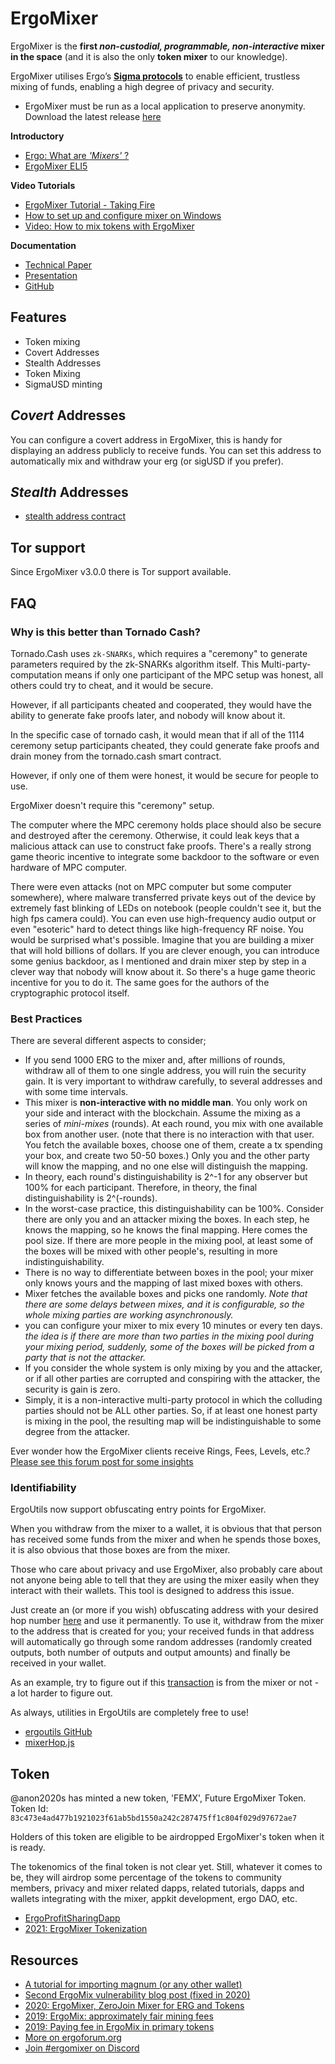 # ErgoMixer

ErgoMixer is the **first *non-custodial, programmable, non-interactive* mixer in the space** (and it is also the only **token mixer** to our knowledge).

ErgoMixer utilises Ergo’s [**Sigma protocols**](/dev/scs/sigma) to enable efficient, trustless mixing of funds, enabling a high degree of privacy and security.



- ErgoMixer must be run as a local application to preserve anonymity. Download the latest release [here](https://github.com/ergoMixer/ergoMixBack/releases) 


**Introductory**

- [Ergo: What are *'Mixers'* ?](https://ergoplatform.org/en/blog/2021-05-19-ergo-what-are-bitcoin-mixers/)
- [ErgoMixer ELI5](https://ergoplatform.org/en/blog/2021-05-12-ergomixer/)

**Video Tutorials**
- [ErgoMixer Tutorial - Taking Fire](https://www.youtube.com/watch?v=Cc3n8CjaGPE)
- [How to set up and configure mixer on Windows](https://www.youtube.com/watch?v=03_2HH82Plw)
- [Video: How to mix tokens with ErgoMixer](https://www.youtube.com/watch?v=T9M6j6xfx4w)

**Documentation**

- [Technical Paper](https://eprint.iacr.org/2020/560.pdf)
- [Presentation](https://ergoplatform.org/docs/CBT_2020_ZeroJoin_Combining_Zerocoin_and_CoinJoin_v3.pdf)
- [GitHub](https://github.com/ergoMixer/)

## Features

- Token mixing
- Covert Addresses
- Stealth Addresses
- Token Mixing
- SigmaUSD minting

## *Covert* Addresses

You can configure a covert address in ErgoMixer, this is handy for displaying an address publicly to receive funds. You can set this address to automatically mix and withdraw your erg (or sigUSD if you prefer). 

## *Stealth* Addresses

- [stealth address contract](https://www.ergoforum.org/t/stealth-address-contract/255)



## Tor support

Since ErgoMixer v3.0.0 there is Tor support available.


## FAQ

### Why is this better than Tornado Cash? 

Tornado.Cash uses `zk-SNARKs`, which requires a "ceremony" to generate parameters required by the zk-SNARKs algorithm itself. This  Multi-party-computation means if only one participant of the MPC setup was honest, all others could try to cheat, and it would be secure. 

However, if all participants cheated and cooperated, they would have the ability to generate fake proofs later, and nobody will know about it.

In the specific case of tornado cash, it would mean that if all of the 1114 ceremony setup participants cheated, they could generate fake proofs and drain money from the tornado.cash smart contract.

However, if only one of them were honest, it would be secure for people to use.

ErgoMixer doesn't require this "ceremony" setup.

The computer where the MPC ceremony holds place should also be secure and destroyed after the ceremony. Otherwise, it could leak keys that a malicious attack can use to construct fake proofs. There's a really strong game theoric incentive to integrate some backdoor to the software or even hardware of MPC computer. 

There were even attacks (not on MPC computer but some computer somewhere), where malware transferred private keys out of the device by extremely fast blinking of LEDs on notebook (people couldn't see it, but the high fps camera could). You can even use high-frequency audio output or even "esoteric" hard to detect things like high-frequency RF noise. You would be surprised what's possible. Imagine that you are building a mixer that will hold billions of dollars. If you are clever enough, you can introduce some genius backdoor, as I mentioned and drain mixer step by step in a clever way that nobody will know about it. So there's a huge game theoric incentive for you to do it. The same goes for the authors of the cryptographic protocol itself. 

### Best Practices

There are several different aspects to consider;

- If you send 1000 ERG to the mixer and, after millions of rounds, withdraw all of them to one single address, you will ruin the security gain. It is very important to withdraw carefully, to several addresses and with some time intervals.
- This mixer is **non-interactive with no middle man**. You only work on your side and interact with the blockchain.
Assume the mixing as a series of *mini-mixes* (rounds). At each round, you mix with one available box from another user. (note that there is no interaction with that user. You fetch the available boxes, choose one of them, create a tx spending your box, and create two 50-50 boxes.) Only you and the other party will know the mapping, and no one else will distinguish the mapping.
- In theory, each round's distinguishability is 2^-1 for any observer but 100% for each participant.
Therefore, in theory, the final distinguishability is 2^(-rounds).
- In the worst-case practice, this distinguishability can be 100%. Consider there are only you and an attacker mixing the boxes. In each step, he knows the mapping, so he knows the final mapping. Here comes the pool size. If there are more people in the mixing pool, at least some of the boxes will be mixed with other people's, resulting in more indistinguishability.
- There is no way to differentiate between boxes in the pool; your mixer only knows yours and the mapping of last mixed boxes with others. 
- Mixer fetches the available boxes and picks one randomly.  *Note that there are some delays between mixes, and it is configurable, so the whole mixing parties are working asynchronously.*
- you can configure your mixer to mix every 10 minutes or every ten days. *the idea is if there are more than two parties in the mixing pool during your mixing period, suddenly, some of the boxes will be picked from a party that is not the attacker.*
- If you consider the whole system is only mixing by you and the attacker, or if all other parties are corrupted and conspiring with the attacker, the security is gain is zero. 
- Simply, it is a non-interactive multi-party protocol in which the colluding parties should not be ALL other parties. So, if at least one honest party is mixing in the pool, the resulting map will be indistinguishable to some degree from the attacker.

Ever wonder how the ErgoMixer clients receive Rings, Fees, Levels, etc.? [Please see this forum post for some insights](https://www.ergoforum.org/t/ergomixer-zerojoin-mixer-for-erg-and-tokens/318/10?u=anon2020s)


### Identifiability

ErgoUtils now support obfuscating entry points for ErgoMixer.

When you withdraw from the mixer to a wallet, it is obvious that that person has received some funds from the mixer and when he spends those boxes, it is also obvious that those boxes are from the mixer.

Those who care about privacy and use ErgoMixer, also probably care about not anyone being able to tell that they are using the mixer easily when they interact with their wallets. This tool is designed to address this issue.

Just create an (or more if you wish) obfuscating address with your desired hop number [here](https://ergoutils.org/#/others) and use it permanently. To use it, withdraw from the mixer to the address that is created for you; your received funds in that address will automatically go through some random addresses (randomly created outputs, both number of outputs and output amounts) and finally be received in your wallet.

As an example, try to figure out if this [transaction](https://explorer.ergoplatform.com/en/transactions/9cf412c71fc49a53f7f6ae498f22730be474127436334e5a38da92ce0d40530b) is from the mixer or not - a lot harder to figure out.

As always, utilities in ErgoUtils are completely free to use!

- [ergoutils GitHub](https://github.com/anon-real/ergoutils)
- [mixerHop.js](https://github.com/anon-real/ErgoUtils/blob/master/src/utils/mixerHop.js)

## Token

@anon2020s has minted a new token, 'FEMX', Future ErgoMixer Token.
Token Id: `83c473e4ad477b1921023f61ab5bd1550a242c287475ff1c804f029d97672ae7`

Holders of this token are eligible to be airdropped ErgoMixer's token when it is ready.

The tokenomics of the final token is not clear yet. Still, whatever it comes to be, they will airdrop some percentage of the tokens to community members, privacy and mixer related dapps, related tutorials, dapps and wallets integrating with the mixer, appkit development, ergo DAO, etc.

- [ErgoProfitSharingDapp](https://github.com/mhssamadani/ErgoProfitSharingDapp)
- [2021: ErgoMixer Tokenization ](https://www.ergoforum.org/t/ergomixer-tokenization/648)


## Resources

- [A tutorial for importing magnum (or any other wallet)](https://www.ergoforum.org/t/magnum-wallet-closing-in-20-days/468/6)
- [Second ErgoMix vulnerability blog post (fixed in 2020)](https://blog.plutomonkey.com/2020/09/another-ergomix-vulnerability/) 
- [2020: ErgoMixer, ZeroJoin Mixer for ERG and Tokens](https://www.ergoforum.org/t/ergomixer-zerojoin-mixer-for-erg-and-tokens/318)
- [2019: ErgoMix: approximately fair mining fees](https://www.ergoforum.org/t/ergomix-approximately-fair-mining-fees/110)
- [2019: Paying fee in ErgoMix in primary tokens](https://www.ergoforum.org/t/paying-fee-in-ergomix-in-primary-tokens/73)
- [More on ergoforum.org](https://www.ergoforum.org/search?q=ergomixer)
- [Join #ergomixer on Discord](https://discord.gg/jFZDGqquXE)